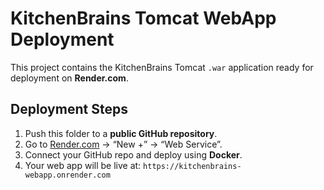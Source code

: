 # KitchenBrains Tomcat WebApp Deployment

This project contains the KitchenBrains Tomcat `.war` application ready for deployment on **Render.com**.

## Deployment Steps

1. Push this folder to a **public GitHub repository**.
2. Go to [Render.com](https://render.com) → “New +” → “Web Service”.
3. Connect your GitHub repo and deploy using **Docker**.
4. Your web app will be live at: `https://kitchenbrains-webapp.onrender.com`
